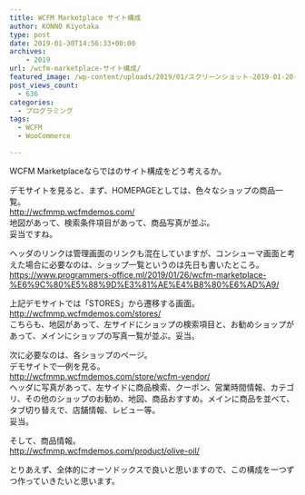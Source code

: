 ```yaml
---
title: WCFM Marketplace サイト構成
author: KONNO Kiyotaka
type: post
date: 2019-01-30T14:56:33+00:00
archives:
    - 2019
url: /wcfm-marketplace-サイト構成/
featured_image: /wp-content/uploads/2019/01/スクリーンショット-2019-01-20-22.17.58.jpg
post_views_count:
  - 636
categories:
  - プログラミング
tags:
  - WCFM
  - WooCommerce

---
```

 

WCFM Marketplaceならではのサイト構成をどう考えるか。

デモサイトを見ると、まず、HOMEPAGEとしては、色々なショップの商品一覧。  
<a rel="noreferrer noopener" target="_blank" href="http://wcfmmp.wcfmdemos.com/">http://wcfmmp.wcfmdemos.com/</a>  
地図があって、検索条件項目があって、商品写真が並ぶ。  
妥当ですね。

ヘッダのリンクは管理画面のリンクも混在していますが、コンシューマ画面と考えた場合に必要なのは、ショップ一覧というのは先日も書いたところ。  
<a rel="noreferrer noopener" target="_blank" href="https://www.programmers-office.ml/2019/01/26/wcfm-marketplace-%E6%9C%80%E5%88%9D%E3%81%AE%E4%B8%80%E6%AD%A9/">https://www.programmers-office.ml/2019/01/26/wcfm-marketplace-%E6%9C%80%E5%88%9D%E3%81%AE%E4%B8%80%E6%AD%A9/</a>

上記デモサイトでは「STORES」から遷移する画面。  
<a rel="noreferrer noopener" target="_blank" href="http://wcfmmp.wcfmdemos.com/stores/">http://wcfmmp.wcfmdemos.com/stores/</a>  
こちらも、地図があって、左サイドにショップの検索項目と、お勧めショップがあって、メインにショップの写真一覧が並ぶ。妥当。

次に必要なのは、各ショップのページ。  
デモサイトで一例を見る。  
<a rel="noreferrer noopener" target="_blank" href="http://wcfmmp.wcfmdemos.com/store/wcfm-vendor/">http://wcfmmp.wcfmdemos.com/store/wcfm-vendor/</a>  
ヘッダに写真があって、左サイドに商品検索、クーポン、営業時間情報、カテゴリ、その他のショップのお勧め、地図、商品おすすめ。メインに商品を並べて、タブ切り替えで、店舗情報、レビュー等。  
妥当。

そして、商品情報。  
<a rel="noreferrer noopener" target="_blank" href="http://wcfmmp.wcfmdemos.com/product/olive-oil/">http://wcfmmp.wcfmdemos.com/product/olive-oil/</a>

とりあえず、全体的にオーソドックスで良いと思いますので、この構成を一つずつ作っていきたいと思います。